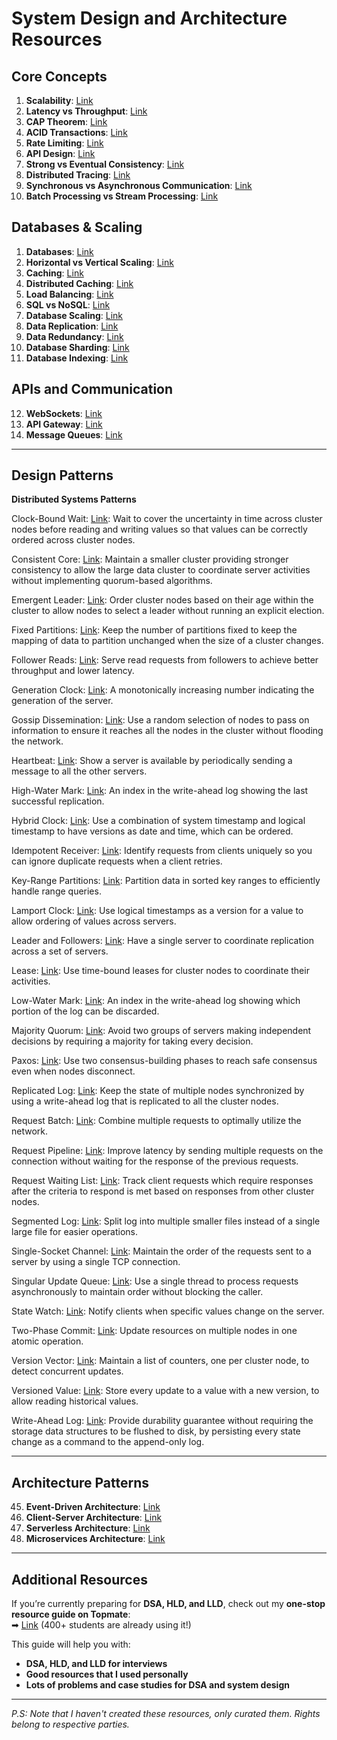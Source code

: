 # System Design and Architecture Resources

## Core Concepts

1. **Scalability**: [Link](https://lnkd.in/gpge_z76)
2. **Latency vs Throughput**: [Link](https://lnkd.in/g_amhAtN)
3. **CAP Theorem**: [Link](https://lnkd.in/g3hmVamx)
4. **ACID Transactions**: [Link](https://lnkd.in/gMe2JqaF)
5. **Rate Limiting**: [Link](https://lnkd.in/gWsTDR3m)
6. **API Design**: [Link](https://lnkd.in/ghYzrr8q)
7. **Strong vs Eventual Consistency**: [Link](https://lnkd.in/gJ-uXQXZ)
8. **Distributed Tracing**: [Link](https://lnkd.in/d6r5RdXG)
9. **Synchronous vs Asynchronous Communication**: [Link](https://lnkd.in/gC3F2nvr)
10. **Batch Processing vs Stream Processing**: [Link](https://lnkd.in/g4_MzM4s)

## Databases & Scaling

1. **Databases**: [Link](https://lnkd.in/gti8gjpz)
2. **Horizontal vs Vertical Scaling**: [Link](https://lnkd.in/gAH2e9du)
3. **Caching**: [Link](https://lnkd.in/gC9piQbJ)
4. **Distributed Caching**: [Link](https://lnkd.in/g7WKydNg)
5. **Load Balancing**: [Link](https://lnkd.in/gQaa8sXK)
6. **SQL vs NoSQL**: [Link](https://lnkd.in/g3WC_yxn)
7. **Database Scaling**: [Link](https://lnkd.in/gAXpSyWQ)
8. **Data Replication**: [Link](https://lnkd.in/gVAJxTpS)
9. **Data Redundancy**: [Link](https://lnkd.in/gNN7TF7n)
10. **Database Sharding**: [Link](https://lnkd.in/gMqqc6x9)
11. **Database Indexing**: [Link](https://lnkd.in/gCeshYVt)

## APIs and Communication

12. **WebSockets**: [Link](https://lnkd.in/g76Gv2KQ)
13. **API Gateway**: [Link](https://lnkd.in/gnsJGJaM)
14. **Message Queues**: [Link](https://lnkd.in/gTzY6uk8)

---

## Design Patterns
**Distributed Systems Patterns**

Clock-Bound Wait: [Link](https://chatgpt.com/c/67a66b39-f6b0-8013-a3fd-c6126cd3237e#): Wait to cover the uncertainty in time across cluster nodes before reading and writing values so that values can be correctly ordered across cluster nodes.

Consistent Core: [Link](https://chatgpt.com/c/67a66b39-f6b0-8013-a3fd-c6126cd3237e#): Maintain a smaller cluster providing stronger consistency to allow the large data cluster to coordinate server activities without implementing quorum-based algorithms.

Emergent Leader: [Link](https://chatgpt.com/c/67a66b39-f6b0-8013-a3fd-c6126cd3237e#): Order cluster nodes based on their age within the cluster to allow nodes to select a leader without running an explicit election.

Fixed Partitions: [Link](https://chatgpt.com/c/67a66b39-f6b0-8013-a3fd-c6126cd3237e#): Keep the number of partitions fixed to keep the mapping of data to partition unchanged when the size of a cluster changes.

Follower Reads: [Link](https://chatgpt.com/c/67a66b39-f6b0-8013-a3fd-c6126cd3237e#): Serve read requests from followers to achieve better throughput and lower latency.

Generation Clock: [Link](https://chatgpt.com/c/67a66b39-f6b0-8013-a3fd-c6126cd3237e#): A monotonically increasing number indicating the generation of the server.

Gossip Dissemination: [Link](https://chatgpt.com/c/67a66b39-f6b0-8013-a3fd-c6126cd3237e#): Use a random selection of nodes to pass on information to ensure it reaches all the nodes in the cluster without flooding the network.

Heartbeat: [Link](https://chatgpt.com/c/67a66b39-f6b0-8013-a3fd-c6126cd3237e#): Show a server is available by periodically sending a message to all the other servers.

High-Water Mark: [Link](https://chatgpt.com/c/67a66b39-f6b0-8013-a3fd-c6126cd3237e#): An index in the write-ahead log showing the last successful replication.

Hybrid Clock: [Link](https://chatgpt.com/c/67a66b39-f6b0-8013-a3fd-c6126cd3237e#): Use a combination of system timestamp and logical timestamp to have versions as date and time, which can be ordered.

Idempotent Receiver: [Link](https://chatgpt.com/c/67a66b39-f6b0-8013-a3fd-c6126cd3237e#): Identify requests from clients uniquely so you can ignore duplicate requests when a client retries.

Key-Range Partitions: [Link](https://chatgpt.com/c/67a66b39-f6b0-8013-a3fd-c6126cd3237e#): Partition data in sorted key ranges to efficiently handle range queries.

Lamport Clock: [Link](https://chatgpt.com/c/67a66b39-f6b0-8013-a3fd-c6126cd3237e#): Use logical timestamps as a version for a value to allow ordering of values across servers.

Leader and Followers: [Link](https://chatgpt.com/c/67a66b39-f6b0-8013-a3fd-c6126cd3237e#): Have a single server to coordinate replication across a set of servers.

Lease: [Link](https://chatgpt.com/c/67a66b39-f6b0-8013-a3fd-c6126cd3237e#): Use time-bound leases for cluster nodes to coordinate their activities.

Low-Water Mark: [Link](https://chatgpt.com/c/67a66b39-f6b0-8013-a3fd-c6126cd3237e#): An index in the write-ahead log showing which portion of the log can be discarded.

Majority Quorum: [Link](https://chatgpt.com/c/67a66b39-f6b0-8013-a3fd-c6126cd3237e#): Avoid two groups of servers making independent decisions by requiring a majority for taking every decision.

Paxos: [Link](https://chatgpt.com/c/67a66b39-f6b0-8013-a3fd-c6126cd3237e#): Use two consensus-building phases to reach safe consensus even when nodes disconnect.

Replicated Log: [Link](https://chatgpt.com/c/67a66b39-f6b0-8013-a3fd-c6126cd3237e#): Keep the state of multiple nodes synchronized by using a write-ahead log that is replicated to all the cluster nodes.

Request Batch: [Link](https://chatgpt.com/c/67a66b39-f6b0-8013-a3fd-c6126cd3237e#): Combine multiple requests to optimally utilize the network.

Request Pipeline: [Link](https://chatgpt.com/c/67a66b39-f6b0-8013-a3fd-c6126cd3237e#): Improve latency by sending multiple requests on the connection without waiting for the response of the previous requests.

Request Waiting List: [Link](https://chatgpt.com/c/67a66b39-f6b0-8013-a3fd-c6126cd3237e#): Track client requests which require responses after the criteria to respond is met based on responses from other cluster nodes.

Segmented Log: [Link](https://chatgpt.com/c/67a66b39-f6b0-8013-a3fd-c6126cd3237e#): Split log into multiple smaller files instead of a single large file for easier operations.

Single-Socket Channel: [Link](https://chatgpt.com/c/67a66b39-f6b0-8013-a3fd-c6126cd3237e#): Maintain the order of the requests sent to a server by using a single TCP connection.

Singular Update Queue: [Link](https://chatgpt.com/c/67a66b39-f6b0-8013-a3fd-c6126cd3237e#): Use a single thread to process requests asynchronously to maintain order without blocking the caller.

State Watch: [Link](https://chatgpt.com/c/67a66b39-f6b0-8013-a3fd-c6126cd3237e#): Notify clients when specific values change on the server.

Two-Phase Commit: [Link](https://chatgpt.com/c/67a66b39-f6b0-8013-a3fd-c6126cd3237e#): Update resources on multiple nodes in one atomic operation.

Version Vector: [Link](https://chatgpt.com/c/67a66b39-f6b0-8013-a3fd-c6126cd3237e#): Maintain a list of counters, one per cluster node, to detect concurrent updates.

Versioned Value: [Link](https://chatgpt.com/c/67a66b39-f6b0-8013-a3fd-c6126cd3237e#): Store every update to a value with a new version, to allow reading historical values.

Write-Ahead Log: [Link](https://chatgpt.com/c/67a66b39-f6b0-8013-a3fd-c6126cd3237e#): Provide durability guarantee without requiring the storage data structures to be flushed to disk, by persisting every state change as a command to the append-only log.

---

## Architecture Patterns

45. **Event-Driven Architecture**: [Link](https://lnkd.in/dp8CPvey)
46. **Client-Server Architecture**: [Link](https://lnkd.in/dAARQYzq)
47. **Serverless Architecture**: [Link](https://lnkd.in/gQNAXKkb)
48. **Microservices Architecture**: [Link](https://lnkd.in/gFXUrz_T)

---

## Additional Resources

If you’re currently preparing for **DSA, HLD, and LLD**, check out my **one-stop resource guide on Topmate**:  
➡ [Link](https://lnkd.in/eYHSjbys) (400+ students are already using it!)

This guide will help you with:

- **DSA, HLD, and LLD for interviews**
- **Good resources that I used personally**
- **Lots of problems and case studies for DSA and system design**

---

_P.S: Note that I haven't created these resources, only curated them. Rights belong to respective parties._